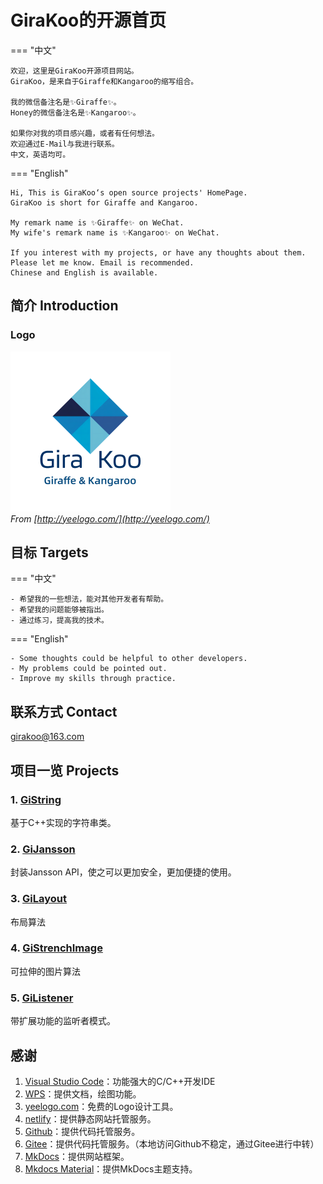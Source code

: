 # GiraKoo的开源首页

=== "中文"

    欢迎，这里是GiraKoo开源项目网站。  
    GiraKoo，是来自于Giraffe和Kangaroo的缩写组合。  
    
    我的微信备注名是✨Giraffe✨。  
    Honey的微信备注名是✨Kangaroo✨。  
    
    如果你对我的项目感兴趣，或者有任何想法。  
    欢迎通过E-Mail与我进行联系。  
    中文，英语均可。  

=== "English"

    Hi, This is GiraKoo‘s open source projects' HomePage.  
    GiraKoo is short for Giraffe and Kangaroo.  

    My remark name is ✨Giraffe✨ on WeChat.  
    My wife's remark name is ✨Kangaroo✨ on WeChat.  

    If you interest with my projects, or have any thoughts about them.  
    Please let me know. Email is recommended.  
    Chinese and English is available.  


## 简介 Introduction

### Logo

![logo](./img/logo.png)  
*From [http://yeelogo.com/](http://yeelogo.com/)*

## 目标 Targets

=== "中文"

    - 希望我的一些想法，能对其他开发者有帮助。
    - 希望我的问题能够被指出。
    - 通过练习，提高我的技术。

=== "English"

    - Some thoughts could be helpful to other developers.
    - My problems could be pointed out.
    - Improve my skills through practice.

## 联系方式 Contact

 [girakoo@163.com](mailto:girakoo@163.com)

## 项目一览 Projects

### 1. [GiString](./gi_string/)

基于C++实现的字符串类。

### 2. [GiJansson](./gi_jansson/)

封装Jansson API，使之可以更加安全，更加便捷的使用。

### 3. [GiLayout](./gi_layout/)

布局算法

### 4. [GiStrenchImage](./gi_strench_image/)

可拉伸的图片算法

### 5. [GiListener](./gi_listener/)

带扩展功能的监听者模式。

## 感谢

1. [Visual Studio Code](https://code.visualstudio.com/)：功能强大的C/C++开发IDE
2. [WPS](https://wps.cn/)：提供文档，绘图功能。
3. [yeelogo.com](https://yeelogo.com)：免费的Logo设计工具。
4. [netlify](https://netlify.com/)：提供静态网站托管服务。
5. [Github](https://github.com/)：提供代码托管服务。
6. [Gitee](https://gitee.com/)：提供代码托管服务。（本地访问Github不稳定，通过Gitee进行中转）
7. [MkDocs](https://github.com/mkdocs/mkdocs)：提供网站框架。
8. [Mkdocs Material](https://github.com/squidfunk/mkdocs-material)：提供MkDocs主题支持。

